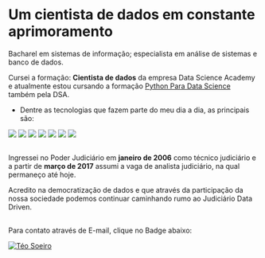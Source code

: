 # Um cientista de dados em constante aprimoramento
Bacharel em sistemas de informação; especialista em análise de sistemas e banco de dados. 

Cursei a formação: **Cientista de dados** da empresa Data Science Academy e atualmente estou cursando a formação [Python Para Data Science](https://www.datascienceacademy.com.br/bundle/formacao-linguagem-python-4) também pela DSA.
- Dentre as tecnologias que fazem parte do meu dia a dia, as principais são:

<div>
          <img src="https://img.shields.io/static/v1?label=python&message=Data%20Analytics&color=darkgreen&style=for-the-badge&logo=python"/>
          <img src="https://img.shields.io/static/v1?label=PostgreSQL&message=DML&color=purple&style=for-the-badge&logo=postgresql" />
          <img src="https://img.shields.io/static/v1?label=PostgreSQL&message=PlpgSQL&color=orange&style=for-the-badge&logo=postgresql" />
          <img src="https://img.shields.io/static/v1?label=excel&message=Advanced%20User&color=green&style=for-the-badge&logo=microsoft%20excel" />
          <img src="https://img.shields.io/static/v1?label=Power%20BI&message=DAX&color=yellow&style=for-the-badge&logo=power%20bi" />
          <img src="https://img.shields.io/static/v1?label=FreeBSD&message=System%20Engineer&color=darkred&style=for-the-badge&logo=freebsd" />   
          <img src="https://img.shields.io/static/v1?label=BASH&message=Shell%20Script&color=blue&style=for-the-badge&logo=GNU%20bash" />
</div>

##

Ingressei no Poder Judiciário em **janeiro de 2006** como técnico judiciário e a partir de **março de 2017** assumi a vaga de analista judiciário, na qual permaneço até hoje.

Acredito na democratização de dados e que através da participação da nossa sociedade podemos continuar caminhando rumo ao Judiciário Data Driven.

##

Para contato através de E-mail, clique no Badge abaixo:

[![Téo Soeiro](https://img.shields.io/badge/Microsoft_Outlook-0078D4?style=for-the-badge&logo=microsoft-outlook&logoColor=white)](mailto:gigateo@hotmail.com)
